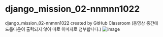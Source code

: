 # django_mission_02-nnmnn1022
django_mission_02-nnmnn1022 created by GitHub Classroom
(동영상 중간에 드롭다운이 출력되지 않아 따로 이미지로 첨부합니다.)
![image](https://user-images.githubusercontent.com/41253926/163722130-83f22d6b-6537-4761-9b94-1f7d47641831.png)
